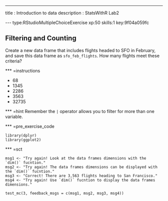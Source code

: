 ---
title       : Introduction to data
description : StatsWithR Lab2

--- type:RStudioMultipleChoiceExercise xp:50 skills:1 key:9f04a059fc
## Filtering and Counting

Create a new data frame that includes flights headed to SFO in February, and save 
this data frame as `sfo_feb_flights`. How many flights meet these criteria? 

*** =instructions
- 68 
- 1345
- 2286
- 3563
- 32735

*** =hint
Remember the `|` operator allows you to filter for more than one variable. 

*** =pre_exercise_code
```{r,eval=FALSE}
library(dplyr)
library(ggplot2)

```

*** =sct
```{r,eval=FALSE}
msg1 <- "Try again! Look at the data frames dimensions with the `dim()` fucntion."
msg2 <- "Try again! The data frames dimensions can be displayed with the `dim()` fucntion." 
msg3 <- "Correct! There are 3,563 flights heading to San Francisco." 
msg4 <- "Try again! Use `dim()` fucntion to display the data frames dimensions."

test_mc(3, feedback_msgs = c(msg1, msg2, msg3, msg4))
```

